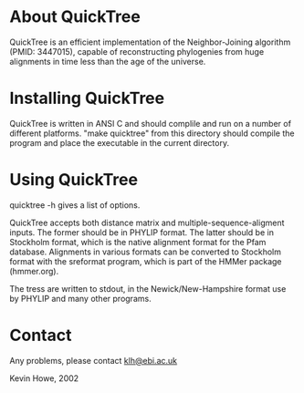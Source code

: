 About QuickTree
===============

QuickTree is an efficient implementation of the Neighbor-Joining
algorithm (PMID: 3447015), capable of reconstructing phylogenies 
from huge alignments in time less than the age of the universe.


Installing QuickTree
====================

QuickTree is written in ANSI C and should complile and run on a number
of different platforms. "make quicktree" from this directory should
compile the program and place the executable in the current directory.


Using QuickTree
===============

quicktree -h gives a list of options.

QuickTree accepts both distance matrix and multiple-sequence-aligment
inputs. The former should be in PHYLIP format. The latter should be in
Stockholm format, which is the native alignment format for the Pfam
database. Alignments in various formats can be converted to Stockholm
format with the sreformat program, which is part of the HMMer package 
(hmmer.org).

The tress are written to stdout, in the Newick/New-Hampshire format
use by PHYLIP and many other programs.


Contact
=======

Any problems, please contact klh@ebi.ac.uk

Kevin Howe, 2002

